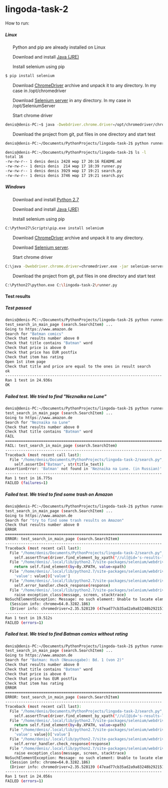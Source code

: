 # lingoda-task-2

<p>How to run:</p>
<h5>Linux</h5>
<ul>Python and pip are already installed on Linux </ul>
<ul>Download and install <a href="http://www.oracle.com/technetwork/java/javase/downloads/index.html">Java (JRE)</a></ul>
<ul>Install selenium using pip</ul>

```bash
$ pip install selenium
```

<ul>Download <a href="https://sites.google.com/a/chromium.org/chromedriver/downloads">ChromeDriver</a> archive and unpack it to any directory. In my case in /opt/chromedriver</ul>
<ul>Download <a href="https://www.seleniumhq.org/download/">Selenium server</a> in any directory. In my case in /opt/SeleniumServer</ul>

<ul>Start chrome driver</ul>

```bash
denis@denis-PC:~$ java -Dwebdriver.chrome.driver=/opt/chromedriver/chromedriver -jar /opt/SeleniumServer/selenium-server-standalone-3.9.1.jar
```

<ul>Download the project from git, put files in one directory and start test</ul>

```bash
denis@denis-PC:~/Documents/PythonProjects/lingoda-task-2$ python runner.py
```

```bash
denis@denis-PC:~/Documents/PythonProjects/lingoda-task-2$ ls -l
total 16
-rw-rw-r-- 1 denis denis 2428 мар 17 20:16 README.md
-rw-rw-r-- 1 denis denis  214 мар 17 18:39 runner.py
-rw-rw-r-- 1 denis denis 3929 мар 17 19:21 search.py
-rw-rw-r-- 1 denis denis 3746 мар 17 19:21 search.pyc
```

<h5>Windows</h5>
<ul>Download and install <a href="http://www.python.org/download">Python 2.7</a></ul>
<ul>Download and install <a href="http://www.oracle.com/technetwork/java/javase/downloads/index.html">Java (JRE)</a></ul>
<ul>Install selenium using pip</ul>

```bash
C:\Python27\Scripts\pip.exe install selenium
```

<ul>Download <a href="https://sites.google.com/a/chromium.org/chromedriver/downloads">ChromeDriver</a> archive and unpack it to any directory.</ul>
<ul>Download <a href="https://www.seleniumhq.org/download/">Selenium server</a>.</ul>

<ul>Start chrome driver</ul>

```bash
C:\java -Dwebdriver.chrome.driver=chromedriver.exe -jar selenium-server-standalone-3.9.1.jar
```

<ul>Download the project from git, put files in one directory and start test</ul>

```bash
C:\Python27\python.exe C:\lingoda-task-2\runner.py
```

<h4>Test results</h4>
<h5>Test passed</h5>

```bash
denis@denis-PC:~/Documents/PythonProjects/lingoda-task-2$ python runner.py 
test_search_in_main_page (search.SearchItem) ... 
Going to https://www.amazon.de
Search for "Batman comics"
Check that results number above 0
Check that title contains "Batman" word
Check that price is above 0
Check that price has EUR postfix
Check that item has rating
Open 1st item page
Check that title and price are equal to the ones in result search
ok
----------------------------------------------------------------------
Ran 1 test in 24.936s
OK
```

<h5>Failed test. We tried to find "Neznaika na Lune"</h5>

```bash
denis@denis-PC:~/Documents/PythonProjects/lingoda-task-2$ python runner.py 
test_search_in_main_page (search.SearchItem) ... 
Going to https://www.amazon.de
Search for "Neznaika na Lune"
Check that results number above 0
Check that title contains "Batman" word
FAIL
======================================================================
FAIL: test_search_in_main_page (search.SearchItem)
----------------------------------------------------------------------
Traceback (most recent call last):
  File "/home/denis/Documents/PythonProjects/lingoda-task-2/search.py", line 45, in test_search_in_main_page
    self.assertIn("Batman", str(title_text))
AssertionError: 'Batman' not found in 'Neznaika na Lune. (in Russian)'
----------------------------------------------------------------------
Ran 1 test in 16.775s
FAILED (failures=1)
```

<h5>Failed test. We tried to find some trash on Amazon</h5>

```bash
denis@denis-PC:~/Documents/PythonProjects/lingoda-task-2$ python runner.py 
test_search_in_main_page (search.SearchItem) ... 
Going to https://www.amazon.de
Search for "try to find some trash results on Amazon"
Check that results number above 0
ERROR
======================================================================
ERROR: test_search_in_main_page (search.SearchItem)
----------------------------------------------------------------------
Traceback (most recent call last):
  File "/home/denis/Documents/PythonProjects/lingoda-task-2/search.py", line 35, in test_search_in_main_page
    self.assertTrue(driver.find_element_by_xpath("//ul[@id='s-results-list-atf']//li[@id='result_0']"))
  File "/home/denis/.local/lib/python2.7/site-packages/selenium/webdriver/remote/webdriver.py", line 385, in find_element_by_xpath
    return self.find_element(by=By.XPATH, value=xpath)
  File "/home/denis/.local/lib/python2.7/site-packages/selenium/webdriver/remote/webdriver.py", line 955, in find_element
    'value': value})['value']
  File "/home/denis/.local/lib/python2.7/site-packages/selenium/webdriver/remote/webdriver.py", line 312, in execute
    self.error_handler.check_response(response)
  File "/home/denis/.local/lib/python2.7/site-packages/selenium/webdriver/remote/errorhandler.py", line 242, in check_response
    raise exception_class(message, screen, stacktrace)
NoSuchElementException: Message: no such element: Unable to locate element: {"method":"xpath","selector":"//ul[@id='s-results-list-atf']//li[@id='result_0']"}
  (Session info: chrome=64.0.3282.186)
  (Driver info: chromedriver=2.35.528139 (47ead77cb35ad2a9a83248b292151462a66cd881),platform=Linux 4.10.0-28-generic x86_64)
----------------------------------------------------------------------
Ran 1 test in 19.512s
FAILED (errors=1)
```

<h5>Failed test. We tried to find Batman comics without rating</h5>

```bash
denis@denis-PC:~/Documents/PythonProjects/lingoda-task-2$ python runner.py 
test_search_in_main_page (search.SearchItem) ... 
Going to https://www.amazon.de
Search for "Batman: Hush (Neuausgabe): Bd. 1 (von 2)"
Check that results number above 0
Check that title contains "Batman" word
Check that price is above 0
Check that price has EUR postfix
Check that item has rating
ERROR
======================================================================
ERROR: test_search_in_main_page (search.SearchItem)
----------------------------------------------------------------------
Traceback (most recent call last):
  File "/home/denis/Documents/PythonProjects/lingoda-task-2/search.py", line 65, in test_search_in_main_page
    self.assertTrue(driver.find_element_by_xpath("//ul[@id='s-results-list-atf']//li[@id='result_0']//span["
  File "/home/denis/.local/lib/python2.7/site-packages/selenium/webdriver/remote/webdriver.py", line 385, in find_element_by_xpath
    return self.find_element(by=By.XPATH, value=xpath)
  File "/home/denis/.local/lib/python2.7/site-packages/selenium/webdriver/remote/webdriver.py", line 955, in find_element
    'value': value})['value']
  File "/home/denis/.local/lib/python2.7/site-packages/selenium/webdriver/remote/webdriver.py", line 312, in execute
    self.error_handler.check_response(response)
  File "/home/denis/.local/lib/python2.7/site-packages/selenium/webdriver/remote/errorhandler.py", line 242, in check_response
    raise exception_class(message, screen, stacktrace)
NoSuchElementException: Message: no such element: Unable to locate element: {"method":"xpath","selector":"//ul[@id='s-results-list-atf']//li[@id='result_0']//span[@class='a-declarative']//span[@class='a-icon-alt']"}
  (Session info: chrome=64.0.3282.186)
  (Driver info: chromedriver=2.35.528139 (47ead77cb35ad2a9a83248b292151462a66cd881),platform=Linux 4.10.0-28-generic x86_64)
----------------------------------------------------------------------
Ran 1 test in 24.056s
FAILED (errors=1)
```